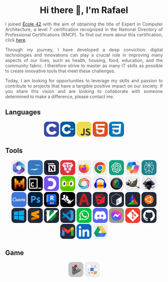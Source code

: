 ### 
<h1 align="center">Hi there 👋, I'm Rafael</h1>

<div style="text-align: justify; color: #555;">

I joined [École 42](https://42.fr/en/homepage/) with the aim of obtaining the title of Expert in Computer Architecture, a level 7 certification recognized in the National Directory of Professional Certifications (RNCP). To find out more about this certification, click [here](https://www.francecompetences.fr/recherche/rncp/36137/).

Through my journey, I have developed a deep conviction: digital technologies and innovations can play a crucial role in improving many aspects of our lives, such as health, housing, food, education, and the community fabric. I therefore strive to master as many IT skills as possible to create innovative tools that meet these challenges.

Today, I am looking for opportunities to leverage my skills and passion to contribute to projects that have a tangible positive impact on our society. If you share this vision and are looking to collaborate with someone determined to make a difference, please contact me.
</div>

## Languages
<p align="center">
    <img src="https://github.com/raveriss/skill-icons/blob/main/C.png?raw=false" height="48" />
    <img src="https://github.com/raveriss/skill-icons/blob/main/CPP.png?raw=true?raw=true" height="48" />
    <img src="https://github.com/raveriss/skill-icons/blob/main/JavaScript.png?raw=true?raw=true" height="48" />
    <img src="https://github.com/raveriss/skill-icons/blob/main/HTML.png?raw=true?raw=true" height="48" />
    <img src="https://github.com/raveriss/skill-icons/blob/main/CSS.png?raw=true?raw=true" height="48" />
</p>

## Tools
<p align="center">
    <a/>
        <img src="https://github.com/raveriss/skill-icons/blob/main/Microsoft_365.png?raw=true" height="48" />
        <img src="https://github.com/raveriss/skill-icons/blob/main/openoffice.png?raw=true?raw=true" height="48" />
        <img src="https://github.com/raveriss/skill-icons/blob/main/Notion-Dark.png?raw=true?raw=true" height="48" />
        <img src="https://github.com/raveriss/skill-icons/blob/main/brave.png?raw=true?raw=true" height="48" />
        <img src="https://github.com/raveriss/skill-icons/blob/main/firefox.png?raw=true?raw=true" height="48" />
        <img src="https://github.com/raveriss/skill-icons/blob/main/icone_crome.png?raw=true?raw=true" height="48" />
        <img src="https://github.com/raveriss/skill-icons/blob/main/chatgpt.png?raw=true?raw=true" height="48" />
        <img src="https://github.com/raveriss/skill-icons/blob/main/copilot.png?raw=true?raw=true" height="48" />
        <img src="https://github.com/raveriss/skill-icons/blob/main/perplexity.png?raw=true?raw=true" height="48" />
        <img src="https://github.com/raveriss/skill-icons/blob/main/mistral.png?raw=true?raw=true" height="48" />
        <img src="https://github.com/raveriss/skill-icons/blob/main/codecademy.png?raw=true?raw=true" height="48" />
        <img src="https://github.com/raveriss/skill-icons/blob/main/openclassroom.png?raw=true?raw=true" height="48" />
        <img src="https://github.com/raveriss/skill-icons/blob/main/duolingo.png?raw=true?raw=true" height="48" />
        <img src="https://github.com/raveriss/skill-icons/blob/main/sololearn.png?raw=true?raw=true" height="48" />
        <img src="https://github.com/raveriss/skill-icons/blob/main/icone_audacity.png?raw=true?raw=true" height="48" />
        <img src="https://github.com/raveriss/skill-icons/blob/main/icone_simple_screen_recorder.png?raw=true?raw=true" height="48" />
        <img src="https://github.com/raveriss/skill-icons/blob/main/gimp.png?raw=true?raw=true" height="48" />
        <img src="https://github.com/raveriss/skill-icons/blob/main/inkscape.png?raw=true?raw=true" height="48" />
        <img src="https://github.com/raveriss/skill-icons/blob/main/canva.png?raw=true?raw=true" height="48" />
        <img src="https://github.com/raveriss/skill-icons/blob/main/Photoshop.png?raw=true?raw=true" height="48" />
        <img src="https://github.com/raveriss/skill-icons/blob/main/revit.png?raw=true?raw=true" height="48" />
        <img src="https://github.com/raveriss/skill-icons/blob/main/rhinoceros.png?raw=true?raw=true" height="48" />
        <img src="https://github.com/raveriss/skill-icons/blob/main/AutoCAD-Dark.png?raw=true?raw=true" height="48" />
        <img src="https://github.com/raveriss/skill-icons/blob/main/Sketchup-Dark.png?raw=true?raw=true" height="48" />
        <img src="https://github.com/raveriss/skill-icons/blob/main/Bash-Dark.png?raw=true?raw=true" height="48" />
        <img src="https://github.com/raveriss/skill-icons/blob/main/CMake-Dark.png?raw=true?raw=true" height="48" />
        <img src="https://github.com/raveriss/skill-icons/blob/main/Ubuntu-Dark.png?raw=true?raw=true" height="48" />
        <img src="https://github.com/raveriss/skill-icons/blob/main/Windows-Dark.png?raw=true?raw=true" height="48" />
        <img src="https://github.com/raveriss/skill-icons/blob/main/Sublime-Dark.png?raw=true?raw=true" height="48" />
        <img src="https://github.com/raveriss/skill-icons/blob/main/VIM-Dark.png?raw=true?raw=true" height="48" />
        <img src="https://github.com/raveriss/skill-icons/blob/main/VSCode-Dark.png?raw=true?raw=true" height="48" />
        <img src="https://github.com/raveriss/skill-icons/blob/main/whatsapp.png?raw=true?raw=true" height="48" />
        <img src="https://github.com/raveriss/skill-icons/blob/main/Discord.png?raw=true?raw=true" height="48" />
        <img src="https://github.com/raveriss/skill-icons/blob/main/messenger-icon.png?raw=true?raw=true" height="48" />
        <img src="https://github.com/raveriss/skill-icons/blob/main/Git.png?raw=true?raw=true" height="48" />
        <img src="https://github.com/raveriss/skill-icons/blob/main/Github-Dark.png?raw=true?raw=true" height="48" />
        <img src="https://github.com/raveriss/skill-icons/blob/main/Gmail-Dark.png?raw=true?raw=true" height="48" />
        <img src="https://github.com/raveriss/skill-icons/blob/main/LinkedIn.png?raw=true?raw=true" height="48" />
        <img src="https://github.com/raveriss/skill-icons/blob/main/icone_drive.png?raw=true?raw=true" height="48" />
    </a>
</p>

## Game
<p align="center">
    <img src="https://github.com/raveriss/skill-icons/blob/main/icone_hocus.png?raw=true?raw=true" height="48" />
    <img src="https://github.com/raveriss/skill-icons/blob/main/icone_nonogram.png?raw=true?raw=true" height="48" />
</p>



